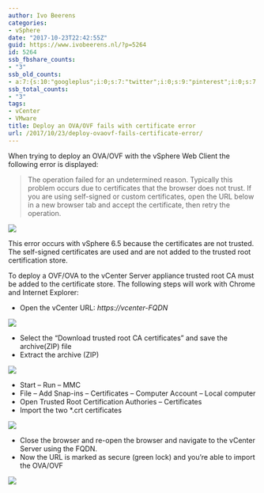 ```yaml
---
author: Ivo Beerens
categories:
- vSphere
date: "2017-10-23T22:42:55Z"
guid: https://www.ivobeerens.nl/?p=5264
id: 5264
ssb_fbshare_counts:
- "3"
ssb_old_counts:
- a:7:{s:10:"googleplus";i:0;s:7:"twitter";i:0;s:9:"pinterest";i:0;s:7:"fbshare";i:0;s:8:"linkedin";i:0;s:6:"reddit";i:0;s:6:"tumblr";i:0;}
ssb_total_counts:
- "3"
tags:
- vCenter
- VMware
title: Deploy an OVA/OVF fails with certificate error
url: /2017/10/23/deploy-ovaovf-fails-certificate-error/
---
```


When trying to deploy an OVA/OVF with the vSphere Web Client the following error is displayed:

> The operation failed for an undetermined reason. Typically this problem occurs due to certificates that the browser does not trust. If you are using self-signed or custom certificates, open the URL below in a new browser tab and accept the certificate, then retry the operation.

[![](http://localhost/wp-content/uploads/2017/10/error-300x174.jpg)](http://localhost/wp-content/uploads/2017/10/error.jpg)

This error occurs with vSphere 6.5 because the certificates are not trusted. The self-signed certificates are used and are not added to the trusted root certification store.

To deploy a OVF/OVA to the vCenter Server appliance trusted root CA must be added to the certificate store. The following steps will work with Chrome and Internet Explorer:

- Open the vCenter URL: *https://vcenter-FQDN*

[![](http://localhost/wp-content/uploads/2017/10/2-300x137.jpg)](http://localhost/wp-content/uploads/2017/10/2.jpg)

- Select the “Download trusted root CA certificates” and save the archive(ZIP) file
- Extract the archive (ZIP)

[![](http://localhost/wp-content/uploads/2017/10/6-300x66.jpg)](http://localhost/wp-content/uploads/2017/10/6.jpg)

- Start – Run – MMC
- File – Add Snap-ins – Certificates – Computer Account – Local computer
- Open Trusted Root Certification Authories – Certificates
- Import the two \*.crt certificates

[![](http://localhost/wp-content/uploads/2017/10/5-300x145.jpg)](http://localhost/wp-content/uploads/2017/10/5.jpg)

- Close the browser and re-open the browser and navigate to the vCenter Server using the FQDN.
- Now the URL is marked as secure (green lock) and you’re able to import the OVA/OVF

[![](http://localhost/wp-content/uploads/2017/10/Green-300x153.jpg)](http://localhost/wp-content/uploads/2017/10/Green.jpg)
